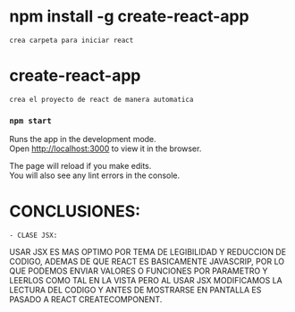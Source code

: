 # npm install -g create-react-app
    crea carpeta para iniciar react
# create-react-app <name proyect>
    crea el proyecto de react de manera automatica
### `npm start`

Runs the app in the development mode.\
Open [http://localhost:3000](http://localhost:3000) to view it in the browser.

The page will reload if you make edits.\
You will also see any lint errors in the console.

# CONCLUSIONES: 
    - CLASE JSX:

USAR JSX ES MAS OPTIMO POR TEMA DE LEGIBILIDAD Y REDUCCION DE CODIGO, ADEMAS DE QUE REACT ES BASICAMENTE JAVASCRIP, POR LO QUE PODEMOS ENVIAR VALORES O FUNCIONES POR PARAMETRO Y LEERLOS COMO TAL EN LA VISTA PERO AL USAR JSX MODIFICAMOS LA LECTURA DEL CODIGO Y ANTES DE MOSTRARSE EN PANTALLA ES PASADO A REACT CREATECOMPONENT.